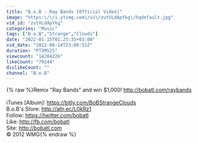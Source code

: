 ```yaml
---
title: "B.o.B - Ray Bands [Official Video]"
image: "https:\/\/i.ytimg.com\/vi\/zutVLdApYkg\/hqdefault.jpg"
vid_id: "zutVLdApYkg"
categories: "Music"
tags: ["B.o.B","Strange","Clouds"]
date: "2022-01-15T01:25:35+03:00"
vid_date: "2012-06-14T23:08:51Z"
duration: "PT3M52S"
viewcount: "14284226"
likeCount: "79244"
dislikeCount: ""
channel: "B.o.B"
---
```

{% raw %}Remix &quot;Ray Bands&quot; and win $1,000! <a rel="nofollow" target="blank" href="http://bobatl.com/raybands">http://bobatl.com/raybands</a><br /><br />iTunes [Album]: <a rel="nofollow" target="blank" href="https://bitly.com/BoBStrangeClouds">https://bitly.com/BoBStrangeClouds</a><br />B.o.B's Store: <a rel="nofollow" target="blank" href="http://atlr.ec/L0kRz1">http://atlr.ec/L0kRz1</a><br />Follow: <a rel="nofollow" target="blank" href="https://twitter.com/bobatl">https://twitter.com/bobatl</a><br />Like: <a rel="nofollow" target="blank" href="http://fb.com/bobatl">http://fb.com/bobatl</a><br />Site: <a rel="nofollow" target="blank" href="http://bobatl.com">http://bobatl.com</a><br />© 2012 WMG{% endraw %}
